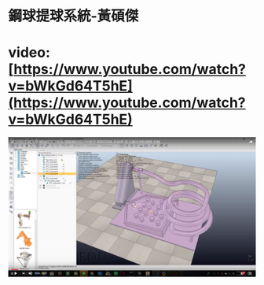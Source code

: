 # 鋼球提球系統-黃碩傑

# video:[https://www.youtube.com/watch?v=bWkGd64T5hE](https://www.youtube.com/watch?v=bWkGd64T5hE)

![](/assets/36.jpg)

